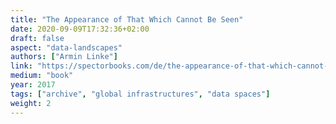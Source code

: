 ```yaml
---
title: "The Appearance of That Which Cannot Be Seen"
date: 2020-09-09T17:32:36+02:00
draft: false
aspect: "data-landscapes"
authors: ["Armin Linke"]
link: "https://spectorbooks.com/de/the-appearance-of-that-which-cannot-be-seen"
medium: "book"
year: 2017
tags: ["archive", "global infrastructures", "data spaces"]
weight: 2
---
```

